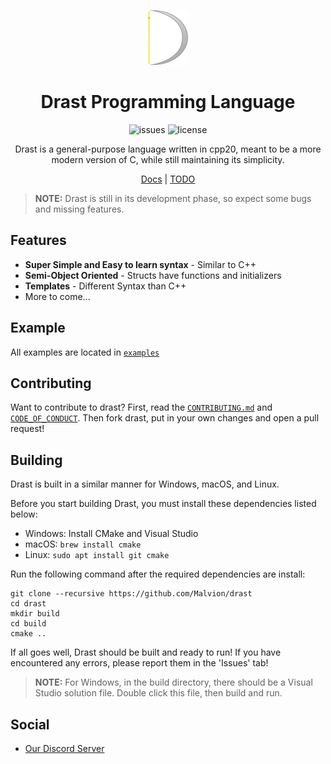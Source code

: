 <div align="center">

![Drast Logo 64](resources/Logo_64.png?)

# Drast Programming Language

![issues](https://img.shields.io/github/issues/Malvion/drast?style=flat-square)
![license](https://img.shields.io/github/license/Malvion/drast?style=flat-square)

Drast is a general-purpose language written in cpp20, meant to be a more modern version of C, while still maintaining
its simplicity.

[Docs](docs/docs.md) | [TODO](TODO.md)

</div>

> **NOTE:** Drast is still in its development phase, so expect some bugs and missing features.

## Features

- **Super Simple and Easy to learn syntax** - Similar to C++
- **Semi-Object Oriented** - Structs have functions and initializers
- **Templates** - Different Syntax than C++
- More to come...

## Example

All examples are located in [`examples`](https://github.com/Malvion/drast/tree/master/examples)

## Contributing

Want to contribute to drast? First, read the [`CONTRIBUTING.md`](https://github.com/Malvion/drast/blob/master/CONTRIBUTING.md) and [`CODE_OF_CONDUCT`](https://github.com/Malvion/drast/blob/master/CODE_OF_CONDUCT.md). Then fork drast, put in your own changes and open a pull request!

## Building

Drast is built in a similar manner for Windows, macOS, and Linux.

Before you start building Drast, you must install these dependencies listed below:

- Windows: Install CMake and Visual Studio
- macOS: `brew install cmake`
- Linux: `sudo apt install git cmake`

Run the following command after the required dependencies are install:

```batch
git clone --recursive https://github.com/Malvion/drast
cd drast
mkdir build
cd build
cmake ..
```

If all goes well, Drast should be built and ready to run! If you have encountered any errors, please report them in
the 'Issues' tab!

> **NOTE:** For Windows, in the build directory, there should be a Visual Studio solution file. Double click this file, then build and
run.

## Social

- [Our Discord Server](https://discord.gg/ZbmHzNmzPH)
